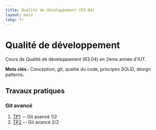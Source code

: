 ```yaml
---
title: Qualité de développement (R3.04)
layout: main
lang: fr
---
```


# Qualité de développement

Cours de Qualité de développement (R3.04) en 2ème année d'IUT.

**Mots clés :** Conception, git, qualité du code, principes SOLID, design patterns.

<!--
## Cours et travaux dirigés

Les documents relatifs au cours et aux travaux dirigés sont disponibles sur [Moodle](https://moodle.umontpellier.fr/course/view.php?id=32478).

-->

## Travaux pratiques

### Git avancé

1. [TP1](tutorials/tutorial1) -- Git avancé 1/2
2. [TP2](tutorials/tutorial2) -- Git avancé 2/2

<!--
### Qualité du code et de la conception

1. [TP3](tutorials/tutorial3) -- Les principes SOLID
2. [TP4](tutorials/tutorial4) -- Les design patterns créateurs
3. [TP5](tutorials/tutorial5) -- Le conteneur de dépendances IoC
-->